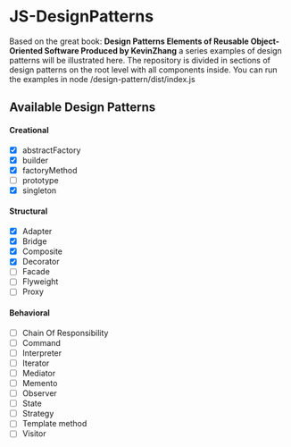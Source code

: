# JS-DesignPatterns

Based on the great book: **Design Patterns Elements of Reusable Object-Oriented Software Produced by KevinZhang** a series examples
of design patterns will be illustrated here. The repository is divided in sections of design patterns on the root level with all
components inside. You can run the examples in node /design-pattern/dist/index.js

## Available Design Patterns

#### Creational

- [x] abstractFactory
- [x] builder
- [x] factoryMethod
- [ ] prototype
- [x] singleton 

#### Structural

- [x] Adapter
- [x] Bridge
- [x] Composite
- [x] Decorator
- [ ] Facade
- [ ] Flyweight
- [ ] Proxy

#### Behavioral

- [ ] Chain Of Responsibility
- [ ] Command
- [ ] Interpreter
- [ ] Iterator
- [ ] Mediator
- [ ] Memento
- [ ] Observer
- [ ] State
- [ ] Strategy
- [ ] Template method
- [ ] Visitor
